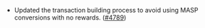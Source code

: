 - Updated the transaction building process to avoid using MASP conversions with
  no rewards. ([\#4789](https://github.com/namada-net/namada/issues/4789))